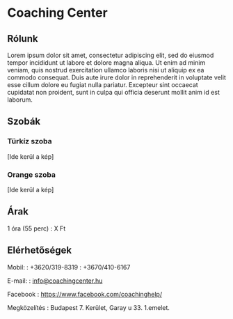 # Coaching Center

## Rólunk
Lorem ipsum dolor sit amet, consectetur adipiscing elit, sed do eiusmod tempor incididunt ut labore et dolore magna aliqua. Ut enim ad minim veniam, quis nostrud exercitation ullamco laboris nisi ut aliquip ex ea commodo consequat. Duis aute irure dolor in reprehenderit in voluptate velit esse cillum dolore eu fugiat nulla pariatur. Excepteur sint occaecat cupidatat non proident, sunt in culpa qui officia deserunt mollit anim id est laborum.

## Szobák

### Türkíz szoba
[Ide kerül a kép]

### Orange szoba
[Ide kerül a kép]

## Árak

1 óra (55 perc)
:   X Ft

## Elérhetőségek

Mobil:
:   +3620/319-8319
:   +3670/410-6167

E-mail:
:   info@coachingcenter.hu

Facebook
:   https://www.facebook.com/coachinghelp/

Megközelítés
:   Budapest 7. Kerület, Garay u 33. 1.emelet.
